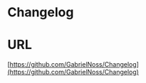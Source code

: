 # Changelog

# URL 

[https://github.com/GabrielNoss/Changelog](https://github.com/GabrielNoss/Changelog)



